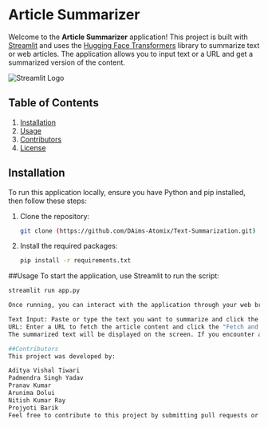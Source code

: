 # Article Summarizer

Welcome to the **Article Summarizer** application! This project is built with [Streamlit](https://streamlit.io) and uses the [Hugging Face Transformers](https://huggingface.co/transformers/) library to summarize text or web articles. The application allows you to input text or a URL and get a summarized version of the content.

![Streamlit Logo](https://streamlit.io/images/brand/streamlit-mark-color.png)

## Table of Contents
1. [Installation](#installation)
2. [Usage](#usage)
3. [Contributors](#contributors)
4. [License](#license)

## Installation

To run this application locally, ensure you have Python and pip installed, then follow these steps:

1. Clone the repository:
   ```bash
   git clone (https://github.com/DAims-Atomix/Text-Summarization.git)
   
2. Install the required packages:
   ```bash
   pip install -r requirements.txt

##Usage
To start the application, use Streamlit to run the script:

 ```bash
 streamlit run app.py

Once running, you can interact with the application through your web browser. You have two options for summarizing content:

Text Input: Paste or type the text you want to summarize and click the "Summarize" button.
URL: Enter a URL to fetch the article content and click the "Fetch and Summarize" button.
The summarized text will be displayed on the screen. If you encounter any errors, check your inputs and try again.

##Contributors
This project was developed by:

Aditya Vishal Tiwari
Padmendra Singh Yadav
Pranav Kumar
Arunima Dolui
Nitish Kumar Ray
Projyoti Barik
Feel free to contribute to this project by submitting pull requests or opening issues on GitHub.


